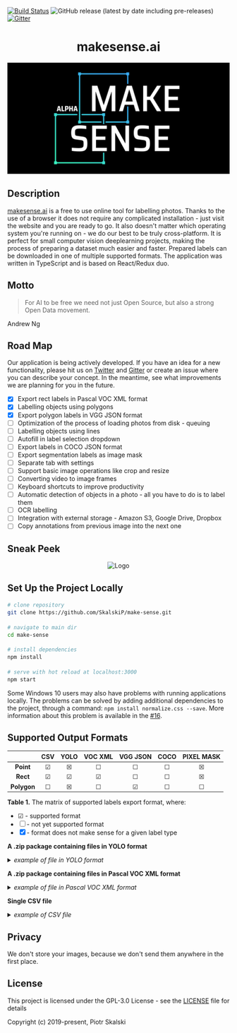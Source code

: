 [![Build Status](https://travis-ci.org/SkalskiP/make-sense.svg?branch=develop)](https://travis-ci.org/SkalskiP/make-sense)
![GitHub release (latest by date including pre-releases)](https://img.shields.io/github/v/release/SkalskiP/make-sense?include_prereleases)
[![Gitter](https://badges.gitter.im/make-sense-ai/community.svg)](https://gitter.im/make-sense-ai/community?utm_source=badge&utm_medium=badge&utm_campaign=pr-badge)

<h1 align="center">makesense.ai</h1>

<p align="center"> 
    <img width="600" src=".//public/img/main-image-dark_alter.png" alt="Logo">
</p>

## Description

[makesense.ai][1] is a free to use online tool for labelling photos. Thanks to the use of a browser it does not require any complicated installation - just visit the website and you are ready to go. It also doesn't matter which operating system you're running on - we do our best to be truly cross-platform. It is perfect for small computer vision deeplearning projects, making the process of preparing a dataset much easier and faster. Prepared labels can be downloaded  in one of multiple supported formats. The application was written in TypeScript and is based on React/Redux duo.

## Motto

> For AI to be free we need not just Open Source, but also a strong Open Data movement.  

Andrew Ng

## Road Map

Our application is being actively developed. If you have an idea for a new functionality, please hit us on [Twitter][3] and [Gitter][5] or create an issue where you can describe your concept. In the meantime, see what improvements we are planning for you in the future.

- [X] Export rect labels in Pascal VOC XML format
- [X] Labelling objects using polygons 
- [X] Export polygon labels in VGG JSON format
- [ ] Optimization of the process of loading photos from disk - queuing 
- [ ] Labelling objects using lines
- [ ] Autofill in label selection dropdown
- [ ] Export labels in COCO JSON format
- [ ] Export segmentation labels as image mask
- [ ] Separate tab with settings
- [ ] Support basic image operations like crop and resize
- [ ] Converting video to image frames
- [ ] Keyboard shortcuts to improve productivity 
- [ ] Automatic detection of objects in a photo - all you have to do is to label them
- [ ] OCR labelling
- [ ] Integration with external storage - Amazon S3, Google Drive, Dropbox
- [ ] Copy annotations from previous image into the next one

## Sneak Peek

<p align="center"> 
    <img width="1000" src=".//examples/alfa-demo.gif" alt="Logo">
</p>

## Set Up the Project Locally

```bash
# clone repository
git clone https://github.com/SkalskiP/make-sense.git

# navigate to main dir
cd make-sense

# install dependencies
npm install

# serve with hot reload at localhost:3000
npm start
```

Some Windows 10 users may also have problems with running applications locally. The problems can be solved by adding additional dependencies to the project, through a command: `npm install normalize.css --save`. More information about this problem is available in the [#16][4].

## Supported Output Formats

|               | CSV | YOLO | VOC XML | VGG JSON | COCO | PIXEL MASK |
|:-------------:|:---:|:----:|:-------:|:--------:|:----:|:----------:|
| **Point**     | ☑   | ☒    | ☐       | ☐        | ☐    | ☒          |
| **Rect**      | ☑   | ☑    | ☑       | ☐        | ☐    | ☒          |
| **Polygon**   | ☐   | ☒    | ☐       | ☑        | ☐    | ☐          |

**Table 1.** The matrix of supported labels export format, where:
* ☑ - supported format
* ☐ - not yet supported format
* ☒ - format does not make sense for a given label type  



**A .zip package containing files in YOLO format**

<details><summary><i>example of file in YOLO format</i></summary><p>

**Schema:**

`label_index rel_rect_center_x rel_rect_center_y rel_rect_width rel_rect_height`  

**Where:**  

`label_index` - index of the selected label  
`rel_rect_center_x` - horizontal position of the centre of the rect in relation to overall image width, value between [0, 1]  
`rel_rect_center_y` - vertical position of the centre of the rect in relation to overall image height, value between [0, 1]  
`rel_rect_width` - rect width in relation to overall image width, value between [0, 1]  
`rel_rect_height` - rect height in relation to overall image height, value between [0, 1]  

**Example:**  

```
1 0.404528 0.543963 0.244094 0.727034
2 0.610236 0.494751 0.188976 0.437008
1 0.754921 0.791339 0.354331 0.413386
```
</p></details>

**A .zip package containing files in Pascal VOC XML format**

<details><summary><i>example of file in Pascal VOC XML format</i></summary><p>

**Schema:**

```xml
<annotation>
    <folder>{ project_name }</folder>
    <filename>{ image_name }</filename>
    <path>{ /project_name/file_name }</path>
    <source>
        <database>Unspecified</database>
    </source>
    <size>
        <width>{ image_width }</width>
        <height>{ image_height }</height>
        <depth>3</depth>
    </size>
    <object>
        <name>{ label_name }</name>
        <pose>Unspecified</pose>
        <truncated>Unspecified</truncated>
        <difficult>Unspecified</difficult>
        <bndbox>
            <xmin>{ rect_left }</xmin>
            <ymin>{ rect_top }</ymin>
            <xmax>{ rect_right }</xmax>
            <ymax>{ rect_bottom }</ymax>
        </bndbox>
    </object>
</annotation>
```

**Where:**  

`project_name` - user-defined project name  
`image_name` - name of the photo file  
`label_name` - selected label name  
`rect_left` - absolute horizontal distance between the left edge of the image and the left edge of the rect in pixels  
`rect_top` - absolute vertical distance between the top edge of the image and the top edge of the rect in pixels  
`rect_right` - absolute horizontal distance between the left edge of the image and the right edge of the rect in pixels  
`rect_bottom` - absolute vertical distance between the top edge of the image and the bottom edge of the rect in pixels
`image_width` - absolute image width in pixels  
`image_height` - absolute image height in pixels  

**Example:** 

```xml
<annotation>
	<folder>my-project-name</folder>
	<filename>000007.jpg</filename>
	<path>/my-project-name/000007.jpg</path>
	<source>
		<database>Unspecified</database>
	</source>
	<size>
		<width>1280</width>
		<height>960</height>
		<depth>3</depth>
	</size>
	<object>
		<name>kiwi</name>
		<pose>Unspecified</pose>
		<truncated>Unspecified</truncated>
		<difficult>Unspecified</difficult>
		<bndbox>
			<xmin>208</xmin>
			<ymin>486</ymin>
			<xmax>497</xmax>
			<ymax>718</ymax>
		</bndbox>
	</object>
	<object>
		<name>banaba</name>
		<pose>Unspecified</pose>
		<truncated>Unspecified</truncated>
		<difficult>Unspecified</difficult>
		<bndbox>
			<xmin>643</xmin>
			<ymin>118</ymin>
			<xmax>1178</xmax>
			<ymax>799</ymax>
		</bndbox>
	</object>
</annotation>
```
</p></details>

**Single CSV file**

<details><summary><i>example of CSV file</i></summary><p>

**Schema:**

`label_name,rect_left,rect_top,rect_width,rect_height,image_name,image_width,image_height`

**Where:**  

`label_name` - selected label name   
`rect_left` - absolute horizontal distance between the left edge of the image and the left edge of the rect in pixels  
`rect_top` - absolute vertical distance between the top edge of the image and the top edge of the rect in pixels  
`rect_width` - absolute rect width in pixels  
`rect_height` - absolute rect height in pixels  
`image_width` - absolute image width in pixels  
`image_height` - absolute image height in pixels  

**Example:** 

```
banana,491,164,530,614,000000.jpg,1280,960
banana,462,245,466,353,000001.jpg,1280,960
banana,542,477,587,375,000001.jpg,1280,960
banana,636,109,561,695,000007.jpg,1280,960
kiwi,198,477,317,251,000007.jpg,1280,960
kiwi,558,423,219,222,000008.jpg,1280,960
kiwi,758,360,252,236,000008.jpg,1280,960
```
</p></details>

## Privacy

We don't store your images, because we don't send them anywhere in the first place.

## License

This project is licensed under the GPL-3.0 License - see the [LICENSE][2] file for details

Copyright (c) 2019-present, Piotr Skalski

[1]: http://makesense.ai
[2]: ./LICENSE
[3]: https://twitter.com/PiotrSkalski92
[4]: https://github.com/SkalskiP/make-sense/issues/16
[5]: https://gitter.im/make-sense-ai/community?utm_source=share-link&utm_medium=link&utm_campaign=share-link
